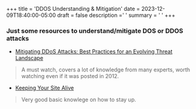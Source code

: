 +++
title = 'DDOS Understanding & Mitigation'
date = 2023-12-09T18:40:00-05:00
draft = false
description =' '
summary = ' ' 
+++
### Just some resources to understand/mitigate DOS or DDOS attacks
>
- [Mitigating DDoS Attacks: Best Practices for an Evolving Threat Landscape](https://youtu.be/FR0660X9lGc?si=UprinVTgRHtB-LDP)
> A must watch, covers a lot of knowledge from many experts, worth watching even if it was posted in 2012.

- [Keeping Your Site Alive](https://www.eff.org/keeping-your-site-alive)
> Very good basic knowlege on how to stay up.
